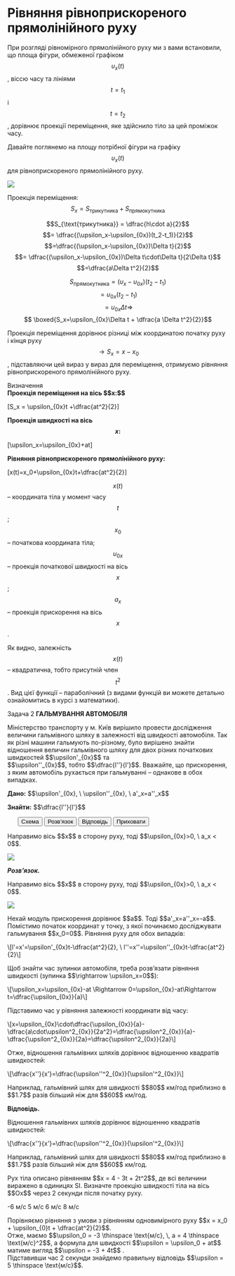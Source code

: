 # Рівняння рівноприскореного прямолінійного руху

При розгляді рівномірного прямолінійного руху ми з вами встановили, що площа фігури, обмеженої графіком $$\upsilon_x(t)$$, віссю часу та лініями $$t=t_1$$ і $$t=t_2$$, дорівнює проекції переміщення, яке здійcнило тіло за цей проміжок часу.

Давайте поглянемо на площу потрібної фігури на графіку $$\upsilon_x(t)$$ для рівноприскореного прямолінійного руху.

<img class="image"  src="https://rawgit.com/chudaol/ed-era-book-physics/master/images/chapter_2/6.svg" />

<span class="p1">Проекція переміщення:</span> $$S_x = S_{\text{трикутника}} + S_{\text{прямокутника}}$$

$$S_{\text{трикутника}} = \dfrac{h\cdot a}{2}$$ $$= \dfrac{(\upsilon_x-\upsilon_{0x})(t_2-t_1)}{2}$$  $$=\dfrac{(\upsilon_x-\upsilon_{0x})\Delta t}{2}$$ $$= \dfrac{(\upsilon_x-\upsilon_{0x})\Delta t\cdot\Delta t}{2\Delta t}$$ $$=\dfrac{a\Delta t^2}{2}$$

$$S_{\text{прямокутника}} = (\upsilon_x-\upsilon_{0x})(t_2-t_1)$$ $$=\upsilon_{0x}(t_2-t_1) $$$$= \upsilon_{0x}\Delta t \Rightarrow $$$$ \boxed{S_x=\upsilon_{0x}\Delta t + \dfrac{a \Delta t^2}{2}}$$

Проекція переміщення дорівнює різниці між координатою початку руху і кінця руху $$\rightarrow S_x=x - x_0$$, підставляючи цей вираз у вираз для переміщення, отримуємо рівняння рівноприскореного прямолінійного руху.

<div class="eoz-wrap">
<span class="eoz">Визначення</span>
<div class="eoz-text">
<b>Проекція переміщення на вісь $$x:$$</b> 

\[S_x = \upsilon_{0x}t +\dfrac{at^2}{2}\]
    
<b>Проекція швидкості на вісь $$x:$$</b>


\[\upsilon_x=\upsilon_{0x}+at\]


<b>Рівняння рівноприскореного прямолінійного руху:</b>


\[x(t)=x_0+\upsilon_{0x}t+\dfrac{at^2}{2}\]

$$x(t)$$ – координата тіла у момент часу $$t$$;
<br>
$$x_0$$ – початкова координата тіла;
<br>
$$\upsilon_{0x}$$ – проекція початкової швидкості на вісь $$x$$;
<br>
$$a_x$$ – проекція прискорення на вісь $$x$$.
</div>
</div>


Як видно, залежність $$x(t)$$ – квадратична, тобто присутній член $$t^2$$. Вид цієї функції – параболічний (з видами функцій ви можете детально ознайомитись в курсі з математики).

<div class="space">
<div class="task-wrap">
<span class="task">Задача 2</span> <b>ГАЛЬМУВАННЯ АВТОМОБІЛЯ</b>
<div class="task-text">
<p>Міністерство транспорту у м. Київ вирішило провести дослідження величини гальмівного шляху в залежності від швидкості автомобіля. Так як різні машини гальмують по-різному, було вирішено знайти відношення величин гальмівного шляху для двох різних початкових швидкостей $$\upsilon'_{0x}$$ та<br>$$\upsilon''_{0x}$$, тобто $$\dfrac{l''}{l'}$$. Вважайте, що прискорення, з яким автомобіль рухається при гальмуванні – однакове в обох випадках.</p>
<p></p>
<p><b>Дано:</b> $$\upsilon'_{0x}, \ \upsilon''_{0x}, \ a'_x=a''_x$$</p>
<p></p>
<p><b>Знайти:</b>  $$\dfrac{l''}{l'}$$</p>
<p>
<ul class="nav-tab" id="mytab">
<button class="btn" data-target="#plot" data-toggle="pill">Схема</button>
<button class="btn" data-target="#decision" data-toggle="pill">Розв’язок</button>
<button class="btn" data-target="#answer" data-toggle="pill">Вiдповiдь</button>
<button class="btn" data-target="#hide" data-toggle="pill">Приховати</button>
</ul>
<div id="mytab" class="tab-content">
  <div class="tab-pane" id="plot">
<p>Направимо вісь $$x$$ в сторону руху, тоді $$\upsilon_{0x}>0, \ a_x <  0$$.</p>
<p><img class="image"  src="https://rawgit.com/chudaol/ed-era-book-physics/master/images/chapter_2/7.svg" /></p>
  </div>
  <div class="tab-pane" id="decision">
<p><b><i>Розв’язок.</i> </b> </p>
<p>Направимо вісь $$x$$ в сторону руху, тоді $$\upsilon_{0x}>0, \ a_x <  0$$.</p>

<p><img class="image"  src="https://rawgit.com/chudaol/ed-era-book-physics/master/images/chapter_2/7.svg" /></p>

<p>Нехай модуль прискорення дорівнює $$a$$. Тоді $$a'_x=a''_x=-a$$. Помістимо початок координат у точку, з якої починаємо досліджувати гальмування $$x_0=0$$. Рівняння руху для обох випадків:</p>

<p>\[l'=x'=\upsilon'_{0x}t-\dfrac{at^2}{2}, \  l''=x''=\upsilon''_{0x}t-\dfrac{at^2}{2}\]</p>

<p>Щоб знайти час зупинки автомобіля, треба розв’язати рівняння швидкості (зупинка $$\rightarrow \upsilon_x=0$$):</p>

<p>\[\upsilon_x=\upsilon_{0x}-at \Rightarrow 0=\upsilon_{0x}-at\Rightarrow t=\dfrac{\upsilon_{0x}}{a}\]</p>

<p>Підставимо час у рівняння залежності координати від часу: </p>

<p>\[x=\upsilon_{0x}\cdot\dfrac{\upsilon_{0x}}{a}-\dfrac{a\cdot\upsilon^2_{0x}}{2a^2}=\dfrac{\upsilon^2_{0x}}{a}-\dfrac{\upsilon^2_{0x}}{2a}=\dfrac{\upsilon^2_{0x}}{2a}\]</p>

<p>Отже, відношення гальмівних шляхів дорівнює відношенню квадратів швидкостей:</p>

<p>\[\dfrac{x''}{x'}=\dfrac{\upsilon''^2_{0x}}{\upsilon'^2_{0x}}\]</p>

<p>Наприклад, гальмівний шлях для швидкості $$80$$ км/год приблизно в $$1.7$$ разів більший ніж для $$60$$ км/год.</p>
  </div>
  <div class="tab-pane" id="answer"><p><b>Вiдповiдь.</b></p>
<p>Bідношення гальмівних шляхів дорівнює відношенню квадратів швидкостей:</p>

<p>\[\dfrac{x''}{x'}=\dfrac{\upsilon''^2_{0x}}{\upsilon'^2_{0x}}\]</p>

<p>Наприклад, гальмівний шлях для швидкості $$80$$ км/год приблизно в $$1.7$$ разів більший ніж для $$60$$ км/год.</p>
  </div>
  <div class="tab-pane" id="hide"></div>
</div>
</p>
</div>
</div>
</div>
<div class="space"></div>


<quiz correctLabel="correct!" incorrectLabel="incorrect!" checkLabel="check ansert">
<question>
<p>Рух тіла описано рівнянням $$x = 4 - 3t + 2t^2$$, де всі величини виражено в одиницях SI. Визначте проекцію швидкості тіла на вісь $$Ox$$ через 2 секунди після початку руху.</p>
<answer> -6 м/с</answer>
<answer correct> 5 м/с</answer>
<answer> 6 м/с</answer>
<answer> 8 м/с</answer>
<explanation>
<p>Порівняємо рівняння з умови з рівнянням одновимірного руху $$x = x_0 + \upsilon_{0}t + \dfrac{at^2}{2}$$.<br>Отже, маємо $$\upsilon_0 = -3 \thinspace \text{м/с}, \, a = 4 \thinspace  \text{м/с}^2$$, а формула для швидкості  $$\upsilon = \upsilon_0 + at$$ матиме вигляд $$\upsilon = -3 + 4t$$ .<br>Підставивши час 2 секунди знайдемо правильну відповідь $$\upsilon = 5 \thinspace \text{м/с}$$.</p>

</explanation>
</question>
</quiz>